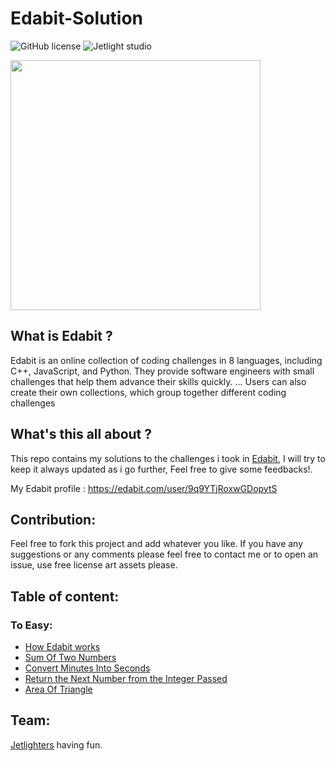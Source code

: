 # Edabit-Solution

![GitHub license](https://img.shields.io/github/license/Mohammed-Benotmane/Hackerrank-Solution.svg)
![Jetlight studio](https://img.shields.io/badge/Made%20by-Jetlight%20studio-blue.svg?color=082544)

<img src="" width=400 />

## What is Edabit ?
Edabit is an online collection of coding challenges in 8 languages, including C++, JavaScript, and Python. They provide software engineers with small challenges that help them advance their skills quickly. ... Users can also create their own collections, which group together different coding challenges

## What's this all about ?
This repo contains my solutions to the challenges i took in [Edabit](https://edabit.com/challenges), I will try to keep it always updated as i go further, Feel free to give some feedbacks!.

My Edabit profile : https://edabit.com/user/9q9YTjRoxwGDopytS

## Contribution:
Feel free to fork this project and add whatever you like. If you have any suggestions or any comments please feel free to contact me or to open an issue, use free license art assets please.

## Table of content:
### To Easy:
 - [How Edabit works](https://github.com/Abir-Bouhriz/Edabit-Solution/blob/main/tooEasy/howEdabitWorks.js)
 - [Sum Of Two Numbers](https://github.com/Abir-Bouhriz/Edabit-Solution/blob/main/tooEasy/sumOfTwoNumbers.js)
 - [Convert Minutes Into Seconds](https://github.com/Abir-Bouhriz/Edabit-Solution/blob/main/tooEasy/convertMinutesIntoSeconds.js)
 - [Return the Next Number from the Integer Passed](https://github.com/Abir-Bouhriz/Edabit-Solution/blob/main/tooEasy/nextNumber.js)
 - [Area Of Triangle](https://github.com/Abir-Bouhriz/Edabit-Solution/blob/main/tooEasy/areaOfTriangle.js)
 

## Team:
[Jetlighters](https://github.com/JetLightStudio) having fun.
